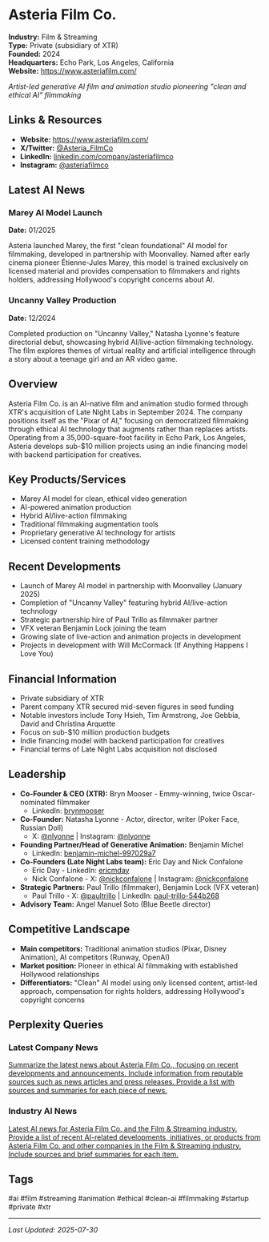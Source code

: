 # Asteria Film Co.

**Industry:** Film & Streaming  
**Type:** Private (subsidiary of XTR)  
**Founded:** 2024  
**Headquarters:** Echo Park, Los Angeles, California  
**Website:** https://www.asteriafilm.com/

*Artist-led generative AI film and animation studio pioneering "clean and ethical AI" filmmaking*

## Links & Resources
- **Website:** https://www.asteriafilm.com/
- **X/Twitter:** [@Asteria_FilmCo](https://x.com/Asteria_FilmCo)
- **LinkedIn:** [linkedin.com/company/asteriafilmco](https://www.linkedin.com/company/asteriafilmco)
- **Instagram:** [@asteriafilmco](https://www.instagram.com/asteriafilmco/)

## Latest AI News

### Marey AI Model Launch
**Date:** 01/2025

Asteria launched Marey, the first "clean foundational" AI model for filmmaking, developed in partnership with Moonvalley. Named after early cinema pioneer Étienne-Jules Marey, this model is trained exclusively on licensed material and provides compensation to filmmakers and rights holders, addressing Hollywood's copyright concerns about AI.

### Uncanny Valley Production
**Date:** 12/2024

Completed production on "Uncanny Valley," Natasha Lyonne's feature directorial debut, showcasing hybrid AI/live-action filmmaking technology. The film explores themes of virtual reality and artificial intelligence through a story about a teenage girl and an AR video game.

## Overview
Asteria Film Co. is an AI-native film and animation studio formed through XTR's acquisition of Late Night Labs in September 2024. The company positions itself as the "Pixar of AI," focusing on democratized filmmaking through ethical AI technology that augments rather than replaces artists. Operating from a 35,000-square-foot facility in Echo Park, Los Angeles, Asteria develops sub-$10 million projects using an indie financing model with backend participation for creatives.

## Key Products/Services
- Marey AI model for clean, ethical video generation
- AI-powered animation production
- Hybrid AI/live-action filmmaking
- Traditional filmmaking augmentation tools
- Proprietary generative AI technology for artists
- Licensed content training methodology

## Recent Developments
- Launch of Marey AI model in partnership with Moonvalley (January 2025)
- Completion of "Uncanny Valley" featuring hybrid AI/live-action technology
- Strategic partnership hire of Paul Trillo as filmmaker partner
- VFX veteran Benjamin Lock joining the team
- Growing slate of live-action and animation projects in development
- Projects in development with Will McCormack (If Anything Happens I Love You)

## Financial Information
- Private subsidiary of XTR
- Parent company XTR secured mid-seven figures in seed funding
- Notable investors include Tony Hsieh, Tim Armstrong, Joe Gebbia, David and Christina Arquette
- Focus on sub-$10 million production budgets
- Indie financing model with backend participation for creatives
- Financial terms of Late Night Labs acquisition not disclosed

## Leadership
- **Co-Founder & CEO (XTR):** Bryn Mooser - Emmy-winning, twice Oscar-nominated filmmaker
  -  LinkedIn: [brynmooser](https://www.linkedin.com/in/brynmooser/)
- **Co-Founder:** Natasha Lyonne - Actor, director, writer (Poker Face, Russian Doll)
  - X: [@nlyonne](https://twitter.com/nlyonne) | Instagram: [@nlyonne](https://www.instagram.com/nlyonne/)
- **Founding Partner/Head of Generative Animation:** Benjamin Michel
  - LinkedIn: [benjamin-michel-997029a7](https://www.linkedin.com/in/benjamin-michel-997029a7/)
- **Co-Founders (Late Night Labs team):** Eric Day and Nick Confalone
  - Eric Day - LinkedIn: [ericmday](https://www.linkedin.com/in/ericmday/)
  - Nick Confalone - X: [@nickconfalone](https://x.com/nickconfalone) | Instagram: [@nickconfalone](https://www.instagram.com/nickconfalone/)
- **Strategic Partners:** Paul Trillo (filmmaker), Benjamin Lock (VFX veteran)
  - Paul Trillo - X: [@paultrillo](https://x.com/paultrillo) | LinkedIn: [paul-trillo-544b268](https://www.linkedin.com/in/paul-trillo-544b268/)
- **Advisory Team:** Angel Manuel Soto (Blue Beetle director)

## Competitive Landscape
- **Main competitors:** Traditional animation studios (Pixar, Disney Animation), AI competitors (Runway, OpenAI)
- **Market position:** Pioneer in ethical AI filmmaking with established Hollywood relationships
- **Differentiators:** "Clean" AI model using only licensed content, artist-led approach, compensation for rights holders, addressing Hollywood's copyright concerns

## Perplexity Queries
### Latest Company News
[Summarize the latest news about Asteria Film Co., focusing on recent developments and announcements. Include information from reputable sources such as news articles and press releases. Provide a list with sources and summaries for each piece of news.](https://www.perplexity.ai/search/summarize-the-latest-news-about-asteria-film-co-focusing-on-recent-developments-and-announcements-include-information-from-reputable-sources-such-as-news-articles-and-press-releases-provide-a-list-with-sources-and-summaries-for-each-piece-of-news)

### Industry AI News
[Latest AI news for Asteria Film Co. and the Film & Streaming industry. Provide a list of recent AI-related developments, initiatives, or products from Asteria Film Co. and other companies in the Film & Streaming industry. Include sources and brief summaries for each item.](https://www.perplexity.ai/search/latest-ai-news-for-asteria-film-co-and-the-film-streaming-industry-provide-a-list-of-recent-ai-related-developments-initiatives-or-products-from-asteria-film-co-and-other-companies-in-the-film-streaming-industry-include-sources-and-brief-summaries-for-each-item)

## Tags
#ai #film #streaming #animation #ethical #clean-ai #filmmaking #startup #private #xtr

---
*Last Updated: 2025-07-30*